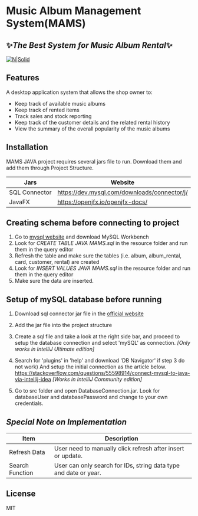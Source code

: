 # Music Album Management System(MAMS)
## ✨_The Best System for Music Album Rental_✨
[![N|Solid](https://imgur.com/SfsSWqz.png)](https://nodesource.com/products/nsolid)

## Features
A desktop application system that allows the shop owner to:
- Keep track of available music albums
- Keep track of rented items
- Track sales and stock reporting 
- Keep track of the customer details and the related rental history
- View the summary of the overall popularity of the music albums

## Installation

MAMS JAVA project requires several jars file to run.
Download them and add them through Project Structure.

| Jars | Website |
| ------ | ------ |
| SQL Connector | https://dev.mysql.com/downloads/connector/j/ |
| JavaFX | https://openjfx.io/openjfx-docs/ |

## Creating schema before connecting to project
1. Go to [mysql website](https://www.mysql.com/products/workbench/) and download MySQL Workbench
2. Look for *CREATE TABLE JAVA MAMS.sql* in the resource folder and run them in the query editor
3. Refresh the table and make sure the tables (i.e. album, album_rental, card, customer, rental) are created
4. Look for *INSERT VALUES JAVA MAMS.sql* in the resource folder and run them in the query editor
5. Make sure the data are inserted. 

## Setup of mySQL database before running
1. Download sql connector jar file in the [official website](https://dev.mysql.com/downloads/connector/j/)

2. Add the jar file into the project structure

3. Create a sql file and take a look at the right side bar, and proceed to setup the database connection and select 'mySQL' as connection.
_[Only works in IntelliJ Ultimate edition]_

4. Search for 'plugins' in 'help' and download 'DB Navigator' if step 3  do not work)
And setup the initial connection as the article below.
https://stackoverflow.com/questions/55598914/connect-mysql-to-java-via-intellij-idea
_[Works in IntelliJ Community edition]_

5. Go to src folder and open DatabaseConnection.jar. Look for databaseUser and databasePassword and change to your own credentials.

## _Special Note on Implementation_

| Item | Description |
| ------ | ------ |
| Refresh Data | User need to manually click refresh after insert or update. |
| Search Function | User can only search for IDs, string data type and date or year. |

## License

MIT
